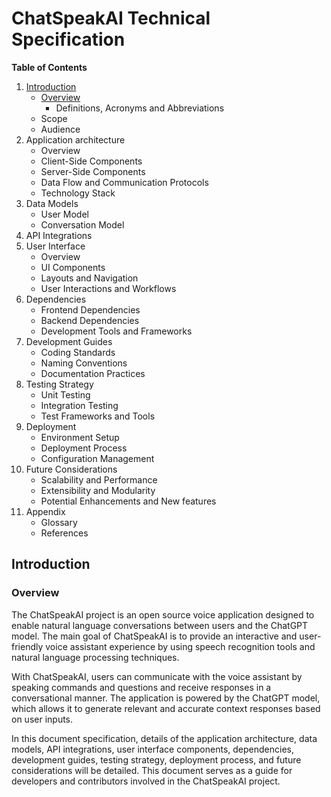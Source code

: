 # ChatSpeakAI Technical Specification
**Table of Contents**
1. [Introduction](#introduction)
   * [Overview](#overview)
		* Definitions, Acronyms and Abbreviations
	* Scope
	* Audience
2.  Application architecture 
	* Overview
	* Client-Side Components
	* Server-Side Components
	* Data Flow and Communication Protocols
	* Technology Stack
3. Data Models
	* User Model
	* Conversation Model
4.  API Integrations
5.  User Interface
	* Overview
	* UI Components
	* Layouts and Navigation
	* User Interactions and Workflows
6.  Dependencies
	* Frontend Dependencies
	* Backend Dependencies
	* Development Tools and Frameworks
7.  Development Guides
	* Coding Standards
	* Naming Conventions
	* Documentation Practices
8.  Testing Strategy
	* Unit Testing
	* Integration Testing
	* Test Frameworks and Tools
9.  Deployment
	* Environment Setup
	* Deployment Process
	* Configuration Management
10. Future Considerations
	* Scalability and Performance
	* Extensibility and Modularity
	* Potential Enhancements and New features
11. Appendix
	* Glossary
	* References

## Introduction
### Overview
The ChatSpeakAI project is an open source voice application designed to enable natural language conversations between users and the ChatGPT model. The main goal of ChatSpeakAI is to provide an interactive and user-friendly voice assistant experience by using speech recognition tools and natural language processing techniques.

With ChatSpeakAI, users can communicate with the voice assistant by speaking commands and questions and receive responses in a conversational manner. The application is powered by the ChatGPT model, which allows it to generate relevant and accurate context responses based on user inputs.

In this document specification, details of the application architecture, data models, API integrations, user interface components, dependencies, development guides, testing strategy, deployment process, and future considerations will be detailed. This document serves as a guide for developers and contributors involved in the ChatSpeakAI project.


